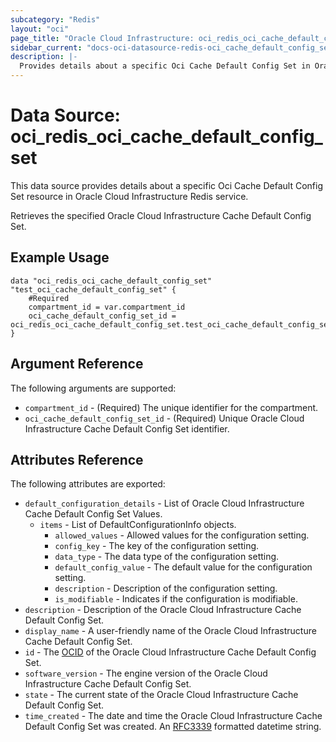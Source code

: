 ```yaml
---
subcategory: "Redis"
layout: "oci"
page_title: "Oracle Cloud Infrastructure: oci_redis_oci_cache_default_config_set"
sidebar_current: "docs-oci-datasource-redis-oci_cache_default_config_set"
description: |-
  Provides details about a specific Oci Cache Default Config Set in Oracle Cloud Infrastructure Redis service
---
```


# Data Source: oci_redis_oci_cache_default_config_set
This data source provides details about a specific Oci Cache Default Config Set resource in Oracle Cloud Infrastructure Redis service.

Retrieves the specified Oracle Cloud Infrastructure Cache Default Config Set.

## Example Usage

```hcl
data "oci_redis_oci_cache_default_config_set" "test_oci_cache_default_config_set" {
	#Required
	compartment_id = var.compartment_id
	oci_cache_default_config_set_id = oci_redis_oci_cache_default_config_set.test_oci_cache_default_config_set.id
}
```

## Argument Reference

The following arguments are supported:

* `compartment_id` - (Required) The unique identifier for the compartment.
* `oci_cache_default_config_set_id` - (Required) Unique Oracle Cloud Infrastructure Cache Default Config Set identifier.


## Attributes Reference

The following attributes are exported:

* `default_configuration_details` - List of Oracle Cloud Infrastructure Cache Default Config Set Values.
	* `items` - List of DefaultConfigurationInfo objects.
		* `allowed_values` - Allowed values for the configuration setting.
		* `config_key` - The key of the configuration setting.
		* `data_type` - The data type of the configuration setting.
		* `default_config_value` - The default value for the configuration setting.
		* `description` - Description of the configuration setting.
		* `is_modifiable` - Indicates if the configuration is modifiable.
* `description` - Description of the Oracle Cloud Infrastructure Cache Default Config Set.
* `display_name` - A user-friendly name of the Oracle Cloud Infrastructure Cache Default Config Set.
* `id` - The [OCID](https://docs.cloud.oracle.com/iaas/Content/General/Concepts/identifiers.htm#Oracle) of the Oracle Cloud Infrastructure Cache Default Config Set.
* `software_version` - The engine version of the Oracle Cloud Infrastructure Cache Default Config Set.
* `state` - The current state of the Oracle Cloud Infrastructure Cache Default Config Set.
* `time_created` - The date and time the Oracle Cloud Infrastructure Cache Default Config Set was created. An [RFC3339](https://datatracker.ietf.org/doc/html/rfc3339) formatted datetime string.

